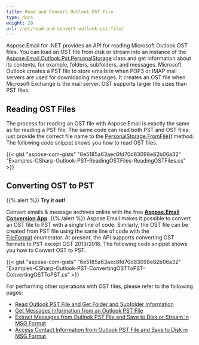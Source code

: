 ```yaml
---
title: Read and Convert Outlook OST File
type: docs
weight: 20
url: /net/read-and-convert-outlook-ost-file/
---
```



Aspose.Email for .NET provides an API for reading Microsoft Outlook OST files. You can load an OST file from disk or stream into an instance of the [Aspose.Email.Outlook.Pst.PersonalStorage](https://apireference.aspose.com/email/net/aspose.email.storage.pst/personalstorage) class and get information about its contents, for example, folders, subfolders, and messages. Microsoft Outlook creates a PST file to store emails in when POP3 or IMAP mail servers are used for downloading messages. It creates an OST file when Microsoft Exchange is the mail server. OST supports larger file sizes than PST files.
## **Reading OST Files**
The process for reading an OST file with Aspose.Email is exactly the same as for reading a PST file. The same code can read both PST and OST files: just provide the correct file name to the [PersonalStorage.FromFile()](https://apireference.aspose.com/email/net/aspose.email.storage.pst/personalstorage/methods/fromfile/index) method. The following code snippet shows you how to read OST files.



{{< gist "aspose-com-gists" "6e5185a63aec6fd70d83098e82b06a32" "Examples-CSharp-Outlook-PST-ReadingOSTFiles-ReadingOSTFiles.cs" >}}
## **Converting OST to PST**

{{% alert %}}
**Try it out!**

Convert emails & message archives online with the free [**Aspose.Email Conversion App**](https://products.aspose.app/email/Conversion).
{{% /alert %}}
Aspose.Email makes it possible to convert an OST file to PST with a single line of code. Similarly, the OST file can be created from PST file using the same line of code with the [FileFormat](https://apireference.aspose.com/email/net/aspose.email.storage.pst/fileformat) enumerator. At present, the API supports converting OST formats to PST except OST 2013/2016. The following code snippet shows you how to Convert OST to PST.



{{< gist "aspose-com-gists" "6e5185a63aec6fd70d83098e82b06a32" "Examples-CSharp-Outlook-PST-ConvertingOSTToPST-ConvertingOSTToPST.cs" >}}



For performing other operations with OST files, please refer to the following pages:

- [Read Outlook PST File and Get Folder and Subfolder Information](/email/net/read-outlook-pst-file-and-get-folders-and-subfolders-information/)
- [Get Messages Information from an Outlook PST File](/email/net/working-with-messages-in-a-pst-file/#get-messages-information-from-an-outlook-pst-file)
- [Extract Messages from Outlook PST File and Save to Disk or Stream in MSG Format](/email/net/working-with-messages-in-a-pst-file/#extracting-messages-form-pst-files)
- [Access Contact Information from Outlook PST File and Save to Disk in MSG Format](/email/net/working-with-contacts-in-pst-file/#save-contacts-information-from-pst-file-in-msg-format)

